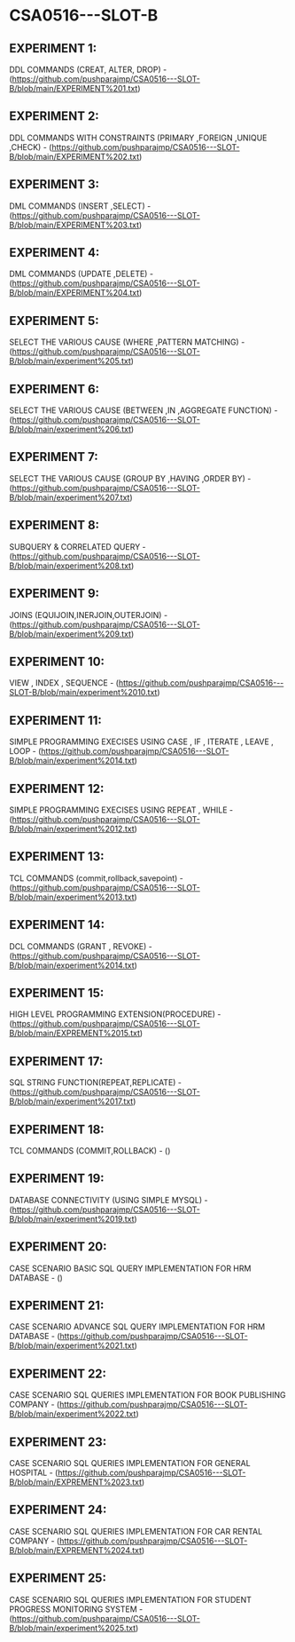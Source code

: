 # CSA0516---SLOT-B
## EXPERIMENT 1:
DDL COMMANDS (CREAT, ALTER, DROP) -(https://github.com/pushparajmp/CSA0516---SLOT-B/blob/main/EXPERIMENT%201.txt) 
## EXPERIMENT 2:
DDL COMMANDS WITH CONSTRAINTS (PRIMARY ,FOREIGN ,UNIQUE ,CHECK) - (https://github.com/pushparajmp/CSA0516---SLOT-B/blob/main/EXPERIMENT%202.txt)
## EXPERIMENT 3:
DML COMMANDS (INSERT ,SELECT) - (https://github.com/pushparajmp/CSA0516---SLOT-B/blob/main/EXPERIMENT%203.txt)
## EXPERIMENT 4:
DML COMMANDS (UPDATE ,DELETE) - (https://github.com/pushparajmp/CSA0516---SLOT-B/blob/main/EXPERIMENT%204.txt)
## EXPERIMENT 5:
SELECT THE VARIOUS CAUSE (WHERE ,PATTERN MATCHING) - (https://github.com/pushparajmp/CSA0516---SLOT-B/blob/main/experiment%205.txt)
## EXPERIMENT 6:
SELECT THE VARIOUS CAUSE (BETWEEN ,IN ,AGGREGATE FUNCTION) - (https://github.com/pushparajmp/CSA0516---SLOT-B/blob/main/experiment%206.txt)
## EXPERIMENT 7:
SELECT THE VARIOUS CAUSE (GROUP BY ,HAVING ,ORDER BY) - (https://github.com/pushparajmp/CSA0516---SLOT-B/blob/main/experiment%207.txt)
## EXPERIMENT 8:
SUBQUERY & CORRELATED QUERY - (https://github.com/pushparajmp/CSA0516---SLOT-B/blob/main/experiment%208.txt)
## EXPERIMENT 9:
JOINS (EQUIJOIN,INERJOIN,OUTERJOIN) - (https://github.com/pushparajmp/CSA0516---SLOT-B/blob/main/experiment%209.txt)
## EXPERIMENT 10:
VIEW , INDEX , SEQUENCE - (https://github.com/pushparajmp/CSA0516---SLOT-B/blob/main/experiment%2010.txt)
## EXPERIMENT 11:
SIMPLE PROGRAMMING EXECISES USING CASE , IF , ITERATE , LEAVE , LOOP - (https://github.com/pushparajmp/CSA0516---SLOT-B/blob/main/experiment%2014.txt)
## EXPERIMENT 12:
SIMPLE PROGRAMMING EXECISES USING REPEAT , WHILE - (https://github.com/pushparajmp/CSA0516---SLOT-B/blob/main/experiment%2012.txt)
## EXPERIMENT 13:
TCL COMMANDS (commit,rollback,savepoint) - (https://github.com/pushparajmp/CSA0516---SLOT-B/blob/main/experiment%2013.txt)
## EXPERIMENT 14:
DCL COMMANDS (GRANT , REVOKE) - (https://github.com/pushparajmp/CSA0516---SLOT-B/blob/main/experiment%2014.txt)
## EXPERIMENT 15:
HIGH LEVEL PROGRAMMING EXTENSION(PROCEDURE) - (https://github.com/pushparajmp/CSA0516---SLOT-B/blob/main/EXPREMENT%2015.txt)
## EXPERIMENT 17:
SQL STRING FUNCTION(REPEAT,REPLICATE) - (https://github.com/pushparajmp/CSA0516---SLOT-B/blob/main/experiment%2017.txt)
## EXPERIMENT 18:
TCL COMMANDS (COMMIT,ROLLBACK) - ()
## EXPERIMENT 19:
DATABASE CONNECTIVITY (USING SIMPLE MYSQL) - (https://github.com/pushparajmp/CSA0516---SLOT-B/blob/main/experiment%2019.txt)
## EXPERIMENT 20:
CASE SCENARIO BASIC SQL QUERY IMPLEMENTATION FOR HRM DATABASE - ()
## EXPERIMENT 21:
CASE SCENARIO ADVANCE SQL QUERY IMPLEMENTATION FOR HRM DATABASE - (https://github.com/pushparajmp/CSA0516---SLOT-B/blob/main/experiment%2021.txt)
## EXPERIMENT 22:
CASE SCENARIO SQL QUERIES IMPLEMENTATION FOR BOOK PUBLISHING COMPANY - (https://github.com/pushparajmp/CSA0516---SLOT-B/blob/main/experiment%2022.txt)
## EXPERIMENT 23:
CASE SCENARIO SQL QUERIES IMPLEMENTATION FOR GENERAL HOSPITAL - (https://github.com/pushparajmp/CSA0516---SLOT-B/blob/main/EXPREMENT%2023.txt)
## EXPERIMENT 24:
CASE SCENARIO SQL QUERIES IMPLEMENTATION FOR CAR RENTAL COMPANY - (https://github.com/pushparajmp/CSA0516---SLOT-B/blob/main/EXPREMENT%2024.txt)
## EXPERIMENT 25:
CASE SCENARIO SQL QUERIES IMPLEMENTATION FOR STUDENT PROGRESS MONITORING SYSTEM - (https://github.com/pushparajmp/CSA0516---SLOT-B/blob/main/experiment%2025.txt)
